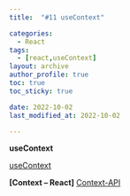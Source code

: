 ```yaml
---
title:  "#11 useContext"

categories:
  - React
tags:
  - [react,useContext]
layout: archive
author_profile: true
toc: true
toc_sticky: true

date: 2022-10-02
last_modified_at: 2022-10-02

---
```



**useContext**

[useContext](https://ko.reactjs.org/docs/context.html)


**[Context – React]**
[Context-API](https://ko.reactjs.org/docs/context.html)
